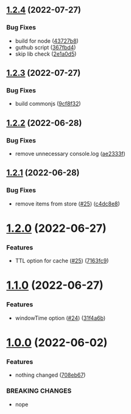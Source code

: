 ## [1.2.4](https://github.com/menelai/http-request-cache/compare/v1.2.3...v1.2.4) (2022-07-27)


### Bug Fixes

* build for node ([43727b8](https://github.com/menelai/http-request-cache/commit/43727b8917458d0f8f22b2e86ad5a9c06c85749d))
* guthub script ([367fbd4](https://github.com/menelai/http-request-cache/commit/367fbd4396068435b928be795fb1e5cb2dcdb9a3))
* skip lib check ([2e1a0d5](https://github.com/menelai/http-request-cache/commit/2e1a0d5fb3b390e5bce4f32a42d299296417d36f))

## [1.2.3](https://github.com/menelai/http-request-cache/compare/v1.2.2...v1.2.3) (2022-07-27)


### Bug Fixes

* build commonjs ([9cf8f32](https://github.com/menelai/http-request-cache/commit/9cf8f3244d38aea807e9106492222e353ce95307))

## [1.2.2](https://github.com/menelai/http-request-cache/compare/v1.2.1...v1.2.2) (2022-06-28)


### Bug Fixes

* remove unnecessary console.log ([ae2333f](https://github.com/menelai/http-request-cache/commit/ae2333f3cfbe4f4a47d0d640b9034616f9de4bd9))

## [1.2.1](https://github.com/menelai/http-request-cache/compare/v1.2.0...v1.2.1) (2022-06-28)


### Bug Fixes

* remove items from store ([#25](https://github.com/menelai/http-request-cache/issues/25)) ([c4dc8e8](https://github.com/menelai/http-request-cache/commit/c4dc8e8eeb67c003355940a0991dac74a93d6da1))

# [1.2.0](https://github.com/menelai/http-request-cache/compare/v1.1.0...v1.2.0) (2022-06-27)


### Features

* TTL option for cache ([#25](https://github.com/menelai/http-request-cache/issues/25)) ([7163fc9](https://github.com/menelai/http-request-cache/commit/7163fc9da90ba3c2d07d675330adca959884e08c))

# [1.1.0](https://github.com/menelai/http-request-cache/compare/v1.0.0...v1.1.0) (2022-06-27)


### Features

* windowTime option ([#24](https://github.com/menelai/http-request-cache/issues/24)) ([31f4a6b](https://github.com/menelai/http-request-cache/commit/31f4a6bd9684e777ac40249604f50b6bfde74b82))

# [1.0.0](https://github.com/menelai/http-request-cache/compare/v0.1.11...v1.0.0) (2022-06-02)


### Features

* nothing changed ([708eb67](https://github.com/menelai/http-request-cache/commit/708eb67e91204cf0adb4d1f3406fccf5c63542e1))


### BREAKING CHANGES

* nope
